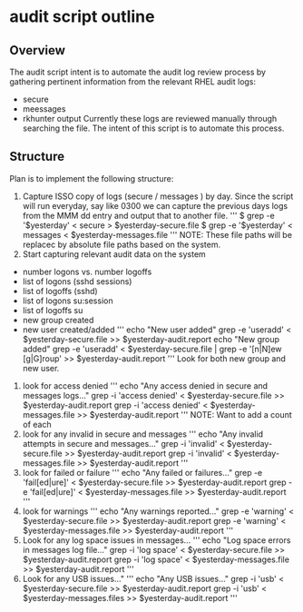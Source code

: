 # audit script outline
## Overview
The audit script intent is to automate the audit log review process by gathering pertinent 
information from the relevant RHEL audit logs:
* secure
* meessages
* rkhunter output
Currently these logs are reviewed manually through searching the file.  The intent of this 
script is to automate this process.
## Structure
Plan is to implement the following structure:

1. Capture ISSO copy of logs (secure / messages ) by day.  Since the script will run everyday,
say like 0300 we can capture the previous days logs from the MMM dd entry and output that to
another file.
'''
$ grep -e '$yesterday' < secure > $yesterday-secure.file
$ grep -e '$yesterday' < messages < $yesterday-messages.file
'''
NOTE: These file paths will be replacec by absolute file paths based on the system.
1. Start capturing relevant audit data on the system
* number logons vs. number logoffs
* list of logons (sshd sessions)
* list of logoffs (sshd)
* list of logons su:session
* list of logoffs su
* new group created
* new user created/added
'''
echo "New user added"
grep -e 'useradd' < $yesterday-secure.file >> $yesterday-audit.report
echo "New group added"
grep -e 'useradd' < $yesterday-secure.file | grep -e '[n|N]ew [g|G]roup' >> $yesterday-audit.report
'''
Look for both new group and new user.
1. look for access denied
'''
echo "Any access denied in secure and messages logs..."
grep -i 'access denied' < $yesterday-secure.file >> $yesterday-audit.report
grep -i 'access denied' < $yesterday-messages.file >> $yesterday-audit.report
'''
NOTE: Want to add a count of each
1. look for any invalid in secure and messages
'''
echo "Any invalid attempts in secure and messages..."
grep -i 'invalid' < $yesterday-secure.file >> $yesterday-audit.report
grep -i 'invalid' < $yesterday-messages.file >> $yesterday-audit.report
'''
1. look for failed or failure
'''
echo "Any failed or failures..."
grep -e 'fail[ed|ure]' < $yesterday-secure.file >> $yesterday-audit.report
grep -e 'fail[ed|ure]' < $yesterday-messages.file >> $yesterday-audit.report
'''
1. look for warnings
'''
echo "Any warnings reported..."
grep -e 'warning' < $yesterday-secure.file >> $yesterday-audit.report
grep -e 'warning' < $yesterday-messages.file >> $yesterday-audit.report
'''
1. Look for any log space issues in messages...
'''
echo "Log space errors in messages log file..."
grep -i 'log space' < $yesterday-secure.file >> $yesterday-audit.report
grep -i 'log space' < $yesterday-messages.file >> $yesterday-audit.report
'''
1. Look for any USB issues..."
'''
echo "Any USB issues..."
grep -i 'usb' < $yesterday-secure.file >> $yesterday-audit.report
grep -i 'usb' < $yesterday-messages.files >> $yesterday-audit.report
'''


